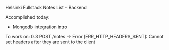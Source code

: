 Helsinki Fullstack Notes List - Backend

Accomplished today:

- Mongodb integration intro

To work on:
0.3
POST /notes -> Error [ERR_HTTP_HEADERS_SENT]: Cannot set headers after they are sent to the client
